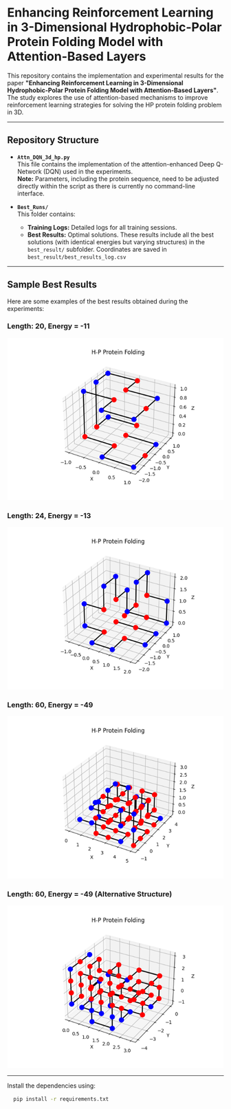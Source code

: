 # Enhancing Reinforcement Learning in 3-Dimensional Hydrophobic-Polar Protein Folding Model with Attention-Based Layers

This repository contains the implementation and experimental results for the paper **"Enhancing Reinforcement Learning in 3-Dimensional Hydrophobic-Polar Protein Folding Model with Attention-Based Layers"**. The study explores the use of attention-based mechanisms to improve reinforcement learning strategies for solving the HP protein folding problem in 3D.

---

## Repository Structure
- **`Attn_DQN_3d_hp.py`**  
  This file contains the implementation of the attention-enhanced Deep Q-Network (DQN) used in the experiments.  
  **Note:** Parameters, including the protein sequence, need to be adjusted directly within the script as there is currently no command-line interface.  

- **`Best_Runs/`**  
  This folder contains:
  - **Training Logs:** Detailed logs for all training sessions.
  - **Best Results:** Optimal solutions. These results include all the best solutions (with identical energies but varying structures) in the `best_result/` subfolder. Coordinates are saved in `best_result/best_results_log.csv`

---

## Sample Best Results
Here are some examples of the best results obtained during the experiments:


### Length: 20, Energy = -11
![Length 20 Structure](Best_Runs/length_20_run_20241228_211301/best_results/best_training_ep63917_duplicate.png)

### Length: 24, Energy = -13
![Length 24 Structure](Best_Runs/length_24_run_20241229_025200/best_results/best_training_ep83701_duplicate.png)

### Length: 60, Energy = -49 
![Length 60 Structure](Best_Runs/length_60_run_20241229_041941/best_results/best_training_ep294230_duplicate.png)

### Length: 60, Energy = -49 (Alternative Structure)
![Length 60 Structure](Best_Runs/length_60_run_20241229_041941/best_results/best_training_ep194494.png)

---

Install the dependencies using:

```bash
  pip install -r requirements.txt

